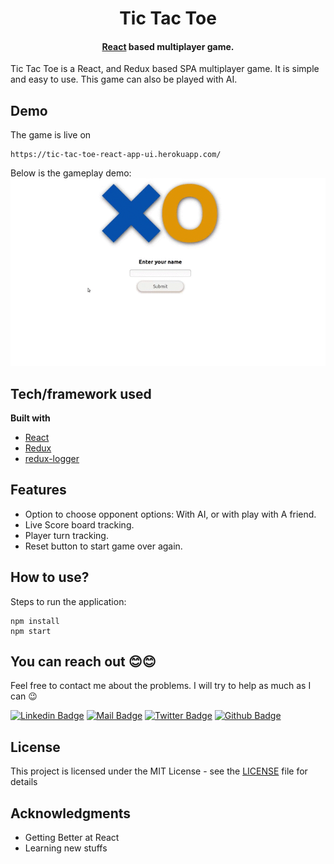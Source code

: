 <h1 align="center">
  
  <h1 align="center">Tic Tac Toe</h1>
</h1>

<h4 align="center"><a href="https://reactjs.org/" target="_blank">React</a> based multiplayer game.</h4>


Tic Tac Toe is a React, and Redux based SPA multiplayer game. It is simple and easy to use. This game can also be played with AI.

## Demo
The game is live on
```
https://tic-tac-toe-react-app-ui.herokuapp.com/
```

Below is the gameplay demo:
![Alt Text](./media/demo_.gif)


## Tech/framework used

<b>Built with</b>
- [React](https://reactjs.org/)
- [Redux](https://react-redux.js.org/)
- [redux-logger](https://github.com/LogRocket/redux-logger)

## Features
- Option to choose opponent options: With AI, or with play with A friend.
- Live Score board tracking.
- Player turn tracking.
- Reset button to start game over again.

## How to use?
Steps to run the application:
```
npm install
npm start
```

## You can reach out 😊😊

Feel free to contact me about the problems. I will try to help as much as I can 😉

[![Linkedin Badge](https://img.shields.io/badge/linkedin-%230077B5.svg?&style=for-the-badge&logo=linkedin&logoColor=white)](https://www.linkedin.com/in/keyur-paralkar-494415107/)
[![Mail Badge](https://img.shields.io/badge/email-c14438?style=for-the-badge&logo=Gmail&logoColor=white&link=mailto:furkanozbek1995@gmail.com)](mailto:keur.plkar@gmail.com)
[![Twitter Badge](https://img.shields.io/badge/twitter-1DA1F2?style=for-the-badge&logo=twitter&logoColor=white)](https://twitter.com/keurplkar)
[![Github Badge](https://img.shields.io/badge/github-333?style=for-the-badge&logo=github&logoColor=white)](https://github.com/keyurparalkar/)

## License
This project is licensed under the MIT License - see the [LICENSE](LICENSE) file for details

## Acknowledgments

- Getting Better at React
- Learning new stuffs
